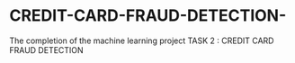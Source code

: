 # CREDIT-CARD-FRAUD-DETECTION-
The completion of the machine learning project TASK 2 : CREDIT CARD FRAUD DETECTION
